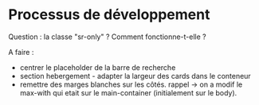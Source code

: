 # Processus de développement

Question :
la classe "sr-only" ? Comment fonctionne-t-elle ?

A faire :
- centrer le placeholder de la barre de recherche
- section hebergement - adapter la largeur des cards dans le conteneur
- remettre des marges blanches sur les côtés. rappel -> on a modif le max-with qui etait sur le main-container (initialement sur le body).